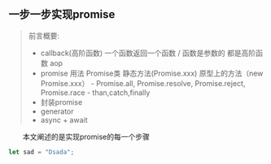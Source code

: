 ## 一步一步实现promise
> 前言概要:    
> - callback(高阶函数) 一个函数返回一个函数 / 函数是参数的 都是高阶函数 aop
> - promise 用法 Promise类 静态方法(Promise.xxx)  原型上的方法（new Promise.xxx）
    - Promise.all, Promise.resolve, Promise.reject,            Promise.race
    - than,catch,finally
> - 封装promise
> - generator
> - async + await

&emsp;&emsp;本文阐述的是实现promise的每一个步骤

```javaScript
let sad = "Dsada";

```
